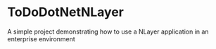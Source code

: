 # ToDoDotNetNLayer
A simple project demonstrating how to use a NLayer application in an enterprise environment

